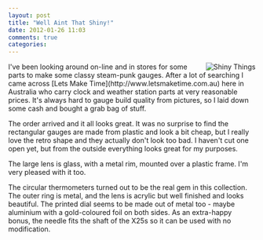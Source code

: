 ```yaml
---
layout: post
title: "Well Aint That Shiny!"
date: 2012-01-26 11:03
comments: true
categories: 
---
```

<img src="/resources/shiny_things.jpg" alt="Shiny Things" align="right"/>
I've been looking around on-line and in stores for some parts to 
make some classy steam-punk gauges.
After a lot of searching I came 
across [Lets Make Time](http://www.letsmaketime.com.au)
here in Australia who carry clock and weather station
parts at very reasonable prices.
It's always hard to gauge build quality from pictures, so I laid 
down some cash and bought a grab bag of stuff.

The order arrived and it all looks great.
It was no surprise to find the rectangular gauges are made from
plastic and look a bit cheap, but I really love the retro shape
and they actually don't look too bad.  I haven't cut one open yet,
but from the outside everything looks great for my purposes.

The large lens is glass, with a metal rim, mounted over
a plastic frame.  I'm very pleased with it too.

The circular thermometers turned out to be the real gem in
this collection.  The outer ring is metal, and the lens is acrylic
but well finished and looks beautiful.  The printed dial seems to be made out
of metal too - maybe aluminium with a gold-coloured foil on both sides.
As an extra-happy bonus, the needle fits the shaft of the X25s so it
can be used with no modification.

